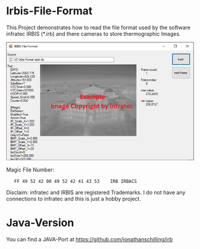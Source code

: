# Irbis-File-Format
This Project demonstrates how to read the file format used by the software infratec IRBIS (*.irb) and there cameras to store 
 thermographic Images.
 
![alt text](docu/screenshot.png)

Magic File Number:

```
   FF 49 52 42 00 49 52 42 41 43 53    IRB IRBACS
```


Disclaim: infratec and IRBIS are registered Trademarks. I do not have any connections to infratec and this is just a hobby project.

# Java-Version
You can find a JAVA-Port at https://github.com/jonathanschilling/irb
